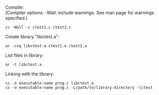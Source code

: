 Compile:  
(Compiler options:
-Wall: include warnings. See man page for warnings specified.)
```
cc -Wall -c ctest1.c ctest2.c
```
Create library "libctest.a": 
```
ar -cvq libctest.a ctest1.o ctest2.o
```
List files in library: 
```
ar -t libctest.a
```
Linking with the library:
```
cc -o executable-name prog.c libctest.a
cc -o executable-name prog.c -L/path/to/library-directory -lctest
```
